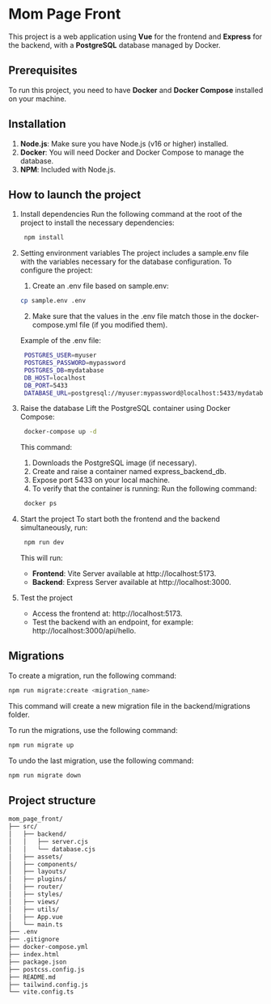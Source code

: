 # Mom Page Front

This project is a web application using **Vue** for the frontend and **Express** for the backend, with a
**PostgreSQL** database managed by Docker.

## Prerequisites

To run this project, you need to have **Docker** and **Docker Compose** installed on your machine.

## Installation

1. **Node.js**: Make sure you have Node.js (v16 or higher) installed.
2. **Docker**: You will need Docker and Docker Compose to manage the database.
3. **NPM**: Included with Node.js.

## How to launch the project
1. Install dependencies
   Run the following command at the root of the project to install the necessary dependencies:
   ```bash
    npm install
    ```
2. Setting environment variables
   The project includes a sample.env file with the variables necessary for the database configuration. To configure the project:
   1. Create an .env file based on sample.env:
   ```bash
   cp sample.env .env
    ```
   2. Make sure that the values in the .env file match those in the docker-compose.yml file (if you modified them).

   Example of the .env file:
   ```bash
    POSTGRES_USER=myuser
    POSTGRES_PASSWORD=mypassword
    POSTGRES_DB=mydatabase
    DB_HOST=localhost
    DB_PORT=5433
    DATABASE_URL=postgresql://myuser:mypassword@localhost:5433/mydatabase
    ```
3. Raise the database
   Lift the PostgreSQL container using Docker Compose:
   ```bash
    docker-compose up -d
    ```
   This command:
   1. Downloads the PostgreSQL image (if necessary).
   2. Create and raise a container named express_backend_db.
   3. Expose port 5433 on your local machine.
   4. To verify that the container is running:
   Run the following command:
   ```bash
    docker ps
    ```
4. Start the project
   To start both the frontend and the backend simultaneously, run:
   ```bash
    npm run dev
    ```
   This will run:
   - **Frontend**: Vite Server available at http://localhost:5173.
   - **Backend**: Express Server available at http://localhost:3000.

5. Test the project
   - Access the frontend at: http://localhost:5173.
   - Test the backend with an endpoint, for example: http://localhost:3000/api/hello.

## Migrations
To create a migration, run the following command:
```bash
npm run migrate:create <migration_name>
```
This command will create a new migration file in the backend/migrations folder.

To run the migrations, use the following command:
```bash
npm run migrate up
```

To undo the last migration, use the following command:
```bash
npm run migrate down
```

## Project structure
```bash
mom_page_front/
├── src/
│   ├── backend/
│   │   ├── server.cjs
│   │   └── database.cjs
│   ├── assets/
│   ├── components/
│   ├── layouts/
│   ├── plugins/
│   ├── router/
│   ├── styles/
│   ├── views/
│   ├── utils/
│   ├── App.vue
│   └── main.ts
├── .env
├── .gitignore
├── docker-compose.yml
├── index.html
├── package.json
├── postcss.config.js
├── README.md
├── tailwind.config.js
└── vite.config.ts
```